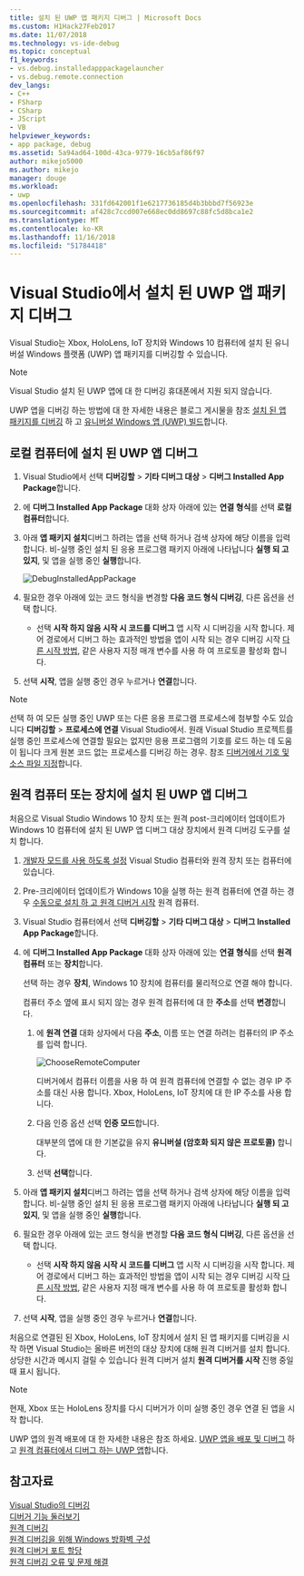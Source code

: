 ```yaml
---
title: 설치 된 UWP 앱 패키지 디버그 | Microsoft Docs
ms.custom: H1Hack27Feb2017
ms.date: 11/07/2018
ms.technology: vs-ide-debug
ms.topic: conceptual
f1_keywords:
- vs.debug.installedapppackagelauncher
- vs.debug.remote.connection
dev_langs:
- C++
- FSharp
- CSharp
- JScript
- VB
helpviewer_keywords:
- app package, debug
ms.assetid: 5a94ad64-100d-43ca-9779-16cb5af86f97
author: mikejo5000
ms.author: mikejo
manager: douge
ms.workload:
- uwp
ms.openlocfilehash: 331fd642001f1e6217736185d4b3bbbd7f56923e
ms.sourcegitcommit: af428c7ccd007e668ec0dd8697c88fc5d8bca1e2
ms.translationtype: MT
ms.contentlocale: ko-KR
ms.lasthandoff: 11/16/2018
ms.locfileid: "51784418"
---
```

# <a name="debug-an-installed-uwp-app-package-in-visual-studio"></a>Visual Studio에서 설치 된 UWP 앱 패키지 디버그

Visual Studio는 Xbox, HoloLens, IoT 장치와 Windows 10 컴퓨터에 설치 된 유니버설 Windows 플랫폼 (UWP) 앱 패키지를 디버깅할 수 있습니다. 

>[!NOTE]
>Visual Studio 설치 된 UWP 앱에 대 한 디버깅 휴대폰에서 지원 되지 않습니다.
   
UWP 앱을 디버깅 하는 방법에 대 한 자세한 내용은 블로그 게시물을 참조 [설치 된 앱 패키지를 디버깅](https://blogs.msdn.microsoft.com/devops/2016/03/30/updates-for-debugging-installed-app-packages-in-visual-studio-2015-update-2/) 하 고 [유니버설 Windows 앱 (UWP) 빌드](https://blogs.msdn.microsoft.com/visualstudio/2016/08/02/universal-windows-apps-targeting-windows-10-anniversary-sdk/)합니다.

## <a name="debug-an-installed-uwp-app-on-a-local-machine"></a>로컬 컴퓨터에 설치 된 UWP 앱 디버그

1. Visual Studio에서 선택 **디버깅할** > **기타 디버그 대상** > **디버그 Installed App Package**합니다.
   
1. 에 **디버그 Installed App Package** 대화 상자 아래에 있는 **연결 형식**를 선택 **로컬 컴퓨터**합니다.
   
1. 아래 **앱 패키지 설치**디버그 하려는 앱을 선택 하거나 검색 상자에 해당 이름을 입력 합니다. 비-실행 중인 설치 된 응용 프로그램 패키지 아래에 나타납니다 **실행 되 고 있지**, 및 앱을 실행 중인 **실행**합니다. 
   
   ![DebugInstalledAppPackage](../debugger/media/debug-installed-app-pkg.png "DebugInstalledAppPackage")
   
1. 필요한 경우 아래에 있는 코드 형식을 변경할 **다음 코드 형식 디버깅**, 다른 옵션을 선택 합니다. 
   - 선택 **시작 하지 않음 시작 시 코드를 디버그** 앱 시작 시 디버깅을 시작 합니다. 제어 경로에서 디버그 하는 효과적인 방법을 앱이 시작 되는 경우 디버깅 시작 [다른 시작 방법](/windows/uwp/xbox-apps/automate-launching-uwp-apps), 같은 사용자 지정 매개 변수를 사용 하 여 프로토콜 활성화 합니다.
   
1. 선택 **시작**, 앱을 실행 중인 경우 누르거나 **연결**합니다.

> [!NOTE]
> 선택 하 여 모든 실행 중인 UWP 또는 다른 응용 프로그램 프로세스에 첨부할 수도 있습니다 **디버깅할** > **프로세스에 연결** Visual Studio에서. 원래 Visual Studio 프로젝트를 실행 중인 프로세스에 연결할 필요는 없지만 응용 프로그램의 기호를 로드 하는 데 도움이 됩니다 크게 원본 코드 없는 프로세스를 디버깅 하는 경우. 참조 [디버거에서 기호 및 소스 파일 지정](specify-symbol-dot-pdb-and-source-files-in-the-visual-studio-debugger.md)합니다.
  
## <a name="remote"></a> 원격 컴퓨터 또는 장치에 설치 된 UWP 앱 디버그

처음으로 Visual Studio Windows 10 장치 또는 원격 post-크리에이터 업데이트가 Windows 10 컴퓨터에 설치 된 UWP 앱 디버그 대상 장치에서 원격 디버깅 도구를 설치 합니다. 

1. [개발자 모드를 사용 하도록 설정](/windows/uwp/get-started/enable-your-device-for-development) Visual Studio 컴퓨터와 원격 장치 또는 컴퓨터에 있습니다.
   
1. Pre-크리에이터 업데이트가 Windows 10을 실행 하는 원격 컴퓨터에 연결 하는 경우 [수동으로 설치 하 고 원격 디버거 시작](../debugger/remote-debugging.md) 원격 컴퓨터.
   
1. Visual Studio 컴퓨터에서 선택 **디버깅할** > **기타 디버그 대상** > **디버그 Installed App Package**합니다.
   
1. 에 **디버그 Installed App Package** 대화 상자 아래에 있는 **연결 형식**를 선택 **원격 컴퓨터** 또는 **장치**합니다.
   
   선택 하는 경우 **장치**, Windows 10 장치에 컴퓨터를 물리적으로 연결 해야 합니다.
   
   컴퓨터 주소 옆에 표시 되지 않는 경우 원격 컴퓨터에 대 한 **주소**를 선택 **변경**합니다. 
      
   1. 에 **원격 연결** 대화 상자에서 다음 **주소**, 이름 또는 연결 하려는 컴퓨터의 IP 주소를 입력 합니다.
      
      ![ChooseRemoteComputer](../debugger/media/debug-remote-app-pkg.png "ChooseRemoteComputer")
      
      디버거에서 컴퓨터 이름을 사용 하 여 원격 컴퓨터에 연결할 수 없는 경우 IP 주소를 대신 사용 합니다. Xbox, HoloLens, IoT 장치에 대 한 IP 주소를 사용 합니다.
   1. 다음 인증 옵션 선택 **인증 모드**합니다.
      
      대부분의 앱에 대 한 기본값을 유지 **유니버설 (암호화 되지 않은 프로토콜)** 합니다.
   1. 선택 **선택**합니다. 

1. 아래 **앱 패키지 설치**디버그 하려는 앱을 선택 하거나 검색 상자에 해당 이름을 입력 합니다. 비-실행 중인 설치 된 응용 프로그램 패키지 아래에 나타납니다 **실행 되 고 있지**, 및 앱을 실행 중인 **실행**합니다. 
   
1. 필요한 경우 아래에 있는 코드 형식을 변경할 **다음 코드 형식 디버깅**, 다른 옵션을 선택 합니다. 
   - 선택 **시작 하지 않음 시작 시 코드를 디버그** 앱 시작 시 디버깅을 시작 합니다. 제어 경로에서 디버그 하는 효과적인 방법을 앱이 시작 되는 경우 디버깅 시작 [다른 시작 방법](/windows/uwp/xbox-apps/automate-launching-uwp-apps), 같은 사용자 지정 매개 변수를 사용 하 여 프로토콜 활성화 합니다.
   
1. 선택 **시작**, 앱을 실행 중인 경우 누르거나 **연결**합니다.

처음으로 연결된 된 Xbox, HoloLens, IoT 장치에서 설치 된 앱 패키지를 디버깅을 시작 하면 Visual Studio는 올바른 버전의 대상 장치에 대해 원격 디버거를 설치 합니다. 상당한 시간과 메시지 걸릴 수 있습니다 원격 디버거 설치 **원격 디버거를 시작** 진행 중일 때 표시 됩니다.

>[!NOTE]
>현재, Xbox 또는 HoloLens 장치를 다시 디버거가 이미 실행 중인 경우 연결 된 앱을 시작 합니다.

UWP 앱의 원격 배포에 대 한 자세한 내용은 참조 하세요. [UWP 앱을 배포 및 디버그](/windows/uwp/debug-test-perf/deploying-and-debugging-uwp-apps#advanced-remote-deployment-options) 하 고 [원격 컴퓨터에서 디버그 하는 UWP 앱](run-windows-store-apps-on-a-remote-machine.md)합니다. 
  
## <a name="see-also"></a>참고자료  
 [Visual Studio의 디버깅](../debugger/index.md)  
 [디버거 기능 둘러보기](../debugger/debugger-feature-tour.md)  
 [원격 디버깅](../debugger/remote-debugging.md)  
 [원격 디버깅을 위해 Windows 방화벽 구성](../debugger/configure-the-windows-firewall-for-remote-debugging.md)  
 [원격 디버거 포트 할당](../debugger/remote-debugger-port-assignments.md)  
 [원격 디버깅 오류 및 문제 해결](../debugger/remote-debugging-errors-and-troubleshooting.md)